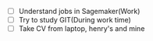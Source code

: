 
- [ ] Understand jobs in Sagemaker(Work)
- [ ] Try to study GIT(During work time)
- [ ] Take CV from laptop, henry's and mine